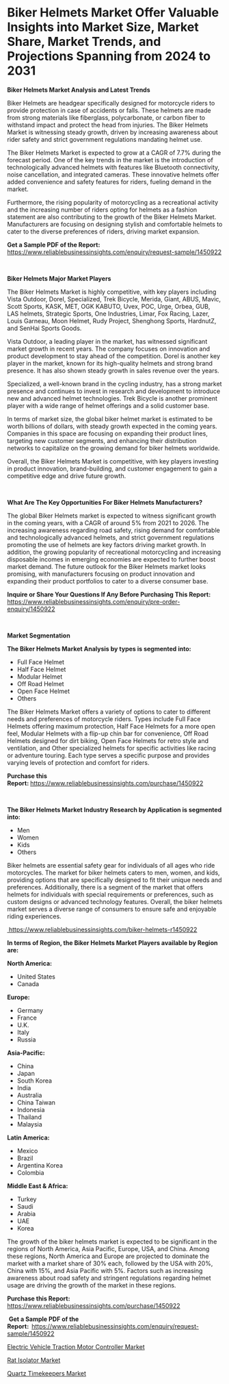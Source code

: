 <p><h1>Biker Helmets Market Offer Valuable Insights into Market Size, Market Share, Market Trends, and Projections Spanning from 2024 to 2031</h1></p><p><strong>Biker Helmets Market Analysis and Latest Trends</strong></p>
<p><p>Biker Helmets are headgear specifically designed for motorcycle riders to provide protection in case of accidents or falls. These helmets are made from strong materials like fiberglass, polycarbonate, or carbon fiber to withstand impact and protect the head from injuries. The Biker Helmets Market is witnessing steady growth, driven by increasing awareness about rider safety and strict government regulations mandating helmet use.</p><p>The Biker Helmets Market is expected to grow at a CAGR of 7.7% during the forecast period. One of the key trends in the market is the introduction of technologically advanced helmets with features like Bluetooth connectivity, noise cancellation, and integrated cameras. These innovative helmets offer added convenience and safety features for riders, fueling demand in the market.</p><p>Furthermore, the rising popularity of motorcycling as a recreational activity and the increasing number of riders opting for helmets as a fashion statement are also contributing to the growth of the Biker Helmets Market. Manufacturers are focusing on designing stylish and comfortable helmets to cater to the diverse preferences of riders, driving market expansion.</p></p>
<p><strong>Get a Sample PDF of the Report:&nbsp;</strong> <a href="https://www.reliablebusinessinsights.com/enquiry/request-sample/1450922">https://www.reliablebusinessinsights.com/enquiry/request-sample/1450922</a></p>
<p>&nbsp;</p>
<p><strong>Biker Helmets Major Market Players</strong></p>
<p><p>The Biker Helmets Market is highly competitive, with key players including Vista Outdoor, Dorel, Specialized, Trek Bicycle, Merida, Giant, ABUS, Mavic, Scott Sports, KASK, MET, OGK KABUTO, Uvex, POC, Urge, Orbea, GUB, LAS helmets, Strategic Sports, One Industries, Limar, Fox Racing, Lazer, Louis Garneau, Moon Helmet, Rudy Project, Shenghong Sports, HardnutZ, and SenHai Sports Goods.</p><p>Vista Outdoor, a leading player in the market, has witnessed significant market growth in recent years. The company focuses on innovation and product development to stay ahead of the competition. Dorel is another key player in the market, known for its high-quality helmets and strong brand presence. It has also shown steady growth in sales revenue over the years.</p><p>Specialized, a well-known brand in the cycling industry, has a strong market presence and continues to invest in research and development to introduce new and advanced helmet technologies. Trek Bicycle is another prominent player with a wide range of helmet offerings and a solid customer base.</p><p>In terms of market size, the global biker helmet market is estimated to be worth billions of dollars, with steady growth expected in the coming years. Companies in this space are focusing on expanding their product lines, targeting new customer segments, and enhancing their distribution networks to capitalize on the growing demand for biker helmets worldwide.</p><p>Overall, the Biker Helmets Market is competitive, with key players investing in product innovation, brand-building, and customer engagement to gain a competitive edge and drive future growth.</p></p>
<p>&nbsp;</p>
<p><strong>What Are The Key Opportunities For Biker Helmets Manufacturers?</strong></p>
<p><p>The global Biker Helmets market is expected to witness significant growth in the coming years, with a CAGR of around 5% from 2021 to 2026. The increasing awareness regarding road safety, rising demand for comfortable and technologically advanced helmets, and strict government regulations promoting the use of helmets are key factors driving market growth. In addition, the growing popularity of recreational motorcycling and increasing disposable incomes in emerging economies are expected to further boost market demand. The future outlook for the Biker Helmets market looks promising, with manufacturers focusing on product innovation and expanding their product portfolios to cater to a diverse consumer base.</p></p>
<p><strong>Inquire or Share Your Questions If Any Before Purchasing This Report:</strong> <a href="https://www.reliablebusinessinsights.com/enquiry/pre-order-enquiry/1450922">https://www.reliablebusinessinsights.com/enquiry/pre-order-enquiry/1450922</a></p>
<p>&nbsp;</p>
<p><strong>Market Segmentation</strong></p>
<p><strong>The Biker Helmets Market Analysis by types is segmented into:</strong></p>
<p><ul><li>Full Face Helmet</li><li>Half Face Helmet</li><li>Modular Helmet</li><li>Off Road Helmet</li><li>Open Face Helmet</li><li>Others</li></ul></p>
<p><p>The Biker Helmets Market offers a variety of options to cater to different needs and preferences of motorcycle riders. Types include Full Face Helmets offering maximum protection, Half Face Helmets for a more open feel, Modular Helmets with a flip-up chin bar for convenience, Off Road Helmets designed for dirt biking, Open Face Helmets for retro style and ventilation, and Other specialized helmets for specific activities like racing or adventure touring. Each type serves a specific purpose and provides varying levels of protection and comfort for riders.</p></p>
<p><strong>Purchase this Report:&nbsp;</strong><a href="https://www.reliablebusinessinsights.com/purchase/1450922">https://www.reliablebusinessinsights.com/purchase/1450922</a></p>
<p>&nbsp;</p>
<p><strong>The Biker Helmets Market Industry Research by Application is segmented into:</strong></p>
<p><ul><li>Men</li><li>Women</li><li>Kids</li><li>Others</li></ul></p>
<p><p>Biker helmets are essential safety gear for individuals of all ages who ride motorcycles. The market for biker helmets caters to men, women, and kids, providing options that are specifically designed to fit their unique needs and preferences. Additionally, there is a segment of the market that offers helmets for individuals with special requirements or preferences, such as custom designs or advanced technology features. Overall, the biker helmets market serves a diverse range of consumers to ensure safe and enjoyable riding experiences.</p></p>
<p><a href="https://www.reliablebusinessinsights.com/biker-helmets-r1450922">&nbsp;https://www.reliablebusinessinsights.com/biker-helmets-r1450922</a></p>
<p><strong>In terms of Region, the Biker Helmets Market Players available by Region are:</strong></p>
<p>
    <p> <strong> North America: </strong>
        <ul>
            <li>United States</li>
            <li>Canada</li>
        </ul>
        </p> 
    <p> <strong> Europe: </strong>
        <ul>
            <li>Germany</li>
            <li>France</li>
            <li>U.K.</li>
            <li>Italy</li>
            <li>Russia</li>
        </ul>
        </p> 
    <p> <strong> Asia-Pacific: </strong>
        <ul>
            <li>China</li>
            <li>Japan</li>
            <li>South Korea</li>
            <li>India</li>
            <li>Australia</li>
            <li>China Taiwan</li>
            <li>Indonesia</li>
            <li>Thailand</li>
            <li>Malaysia</li>
        </ul>
        </p> 
    <p> <strong> Latin America: </strong>
        <ul>
            <li>Mexico</li>
            <li>Brazil</li>
            <li>Argentina Korea</li>
            <li>Colombia</li>
        </ul>
        </p> 
    <p> <strong> Middle East & Africa: </strong>
        <ul>
            <li>Turkey</li>
            <li>Saudi</li>
            <li>Arabia</li>
            <li>UAE</li>
            <li>Korea</li>
        </ul>
    </p>
    </p>
<p><p>The growth of the biker helmets market is expected to be significant in the regions of North America, Asia Pacific, Europe, USA, and China. Among these regions, North America and Europe are projected to dominate the market with a market share of 30% each, followed by the USA with 20%, China with 15%, and Asia Pacific with 5%. Factors such as increasing awareness about road safety and stringent regulations regarding helmet usage are driving the growth of the market in these regions.</p></p>
<p><strong>Purchase this Report: </strong><a href="https://www.reliablebusinessinsights.com/purchase/1450922">https://www.reliablebusinessinsights.com/purchase/1450922</a></p>
<p>&nbsp;<strong>Get a Sample PDF of the Report:&nbsp;&nbsp;</strong><a href="https://www.reliablebusinessinsights.com/enquiry/request-sample/1450922">https://www.reliablebusinessinsights.com/enquiry/request-sample/1450922</a></p>
<p><strong></strong></p>
<p><p><a href="https://www.linkedin.com/pulse/electric-vehicle-traction-motor-controller-market-size-share-d6rgf?trackingId=VZxL%2BLB6923g7arnXVNGqQ%3D%3D">Electric Vehicle Traction Motor Controller Market</a></p><p><a href="https://github.com/RichRobinson5/Market-Research-Report-List-6/blob/main/rat-isolator-market.md">Rat Isolator Market</a></p><p><a href="https://github.com/gdfhhhj/Market-Research-Report-List-5/blob/main/quartz-timekeepers-market.md">Quartz Timekeepers Market</a></p></p>